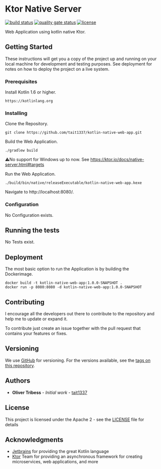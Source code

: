 # Ktor Native Server
[![build status](https://github.com/Tait1337/kotlin-native-web-app/workflows/build/badge.svg)](https://github.com/Tait1337/kotlin-native-web-app/actions)
[![quality gate status](https://sonarcloud.io/api/project_badges/measure?project=Tait1337_kotlin-native-web-app&metric=alert_status)](https://sonarcloud.io/dashboard?id=Tait1337_kotlin-native-web-app)
[![license](https://img.shields.io/github/license/Tait1337/kotlin-native-web-app)](LICENSE)

Web Application using kotlin native Ktor.

## Getting Started

These instructions will get you a copy of the project up and running on your local machine for development and testing purposes. See deployment for notes on how to deploy the project on a live system.

### Prerequisites

Install Kotlin 1.6 or higher.

```
https://kotlinlang.org
```

### Installing

Clone the Repository.
```
git clone https://github.com/tait1337/kotlin-native-web-app.git
```

Build the Web Application.
```
./gradlew build
```
⚠️No support for Windows up to now. See https://ktor.io/docs/native-server.html#targets

Run the Web Application.
```
./build/bin/native/releaseExecutable/kotlin-native-web-app.kexe
```

Navigate to http://localhost:8080/.

### Configuration

No Configuration exists.

## Running the tests

No Tests exist.

## Deployment

The most basic option to run the Application is by building the Dockerimage.

```
docker build -t kotlin-native-web-app:1.0.0-SNAPSHOT .
docker run -p 8080:8080 -d kotlin-native-web-app:1.0.0-SNAPSHOT
```

## Contributing

I encourage all the developers out there to contribute to the repository and help me to update or expand it.

To contribute just create an issue together with the pull request that contains your features or fixes.

## Versioning

We use [GitHub](https://github.com/) for versioning. For the versions available, see the [tags on this repository](https://github.com/tait1337/kotlin-native-web-app/tags).

## Authors

* **Oliver Tribess** - *Initial work* - [tait1337](https://github.com/tait1337)

## License

This project is licensed under the Apache 2 - see the [LICENSE](LICENSE) file for details

## Acknowledgments

* [Jetbrains](https://www.jetbrains.com/) for providing the great Kotlin language
* [Ktor](https://ktor.io/) Team for providing an asynchronous framework for creating microservices, web applications, and more
